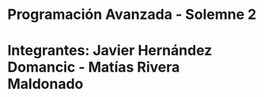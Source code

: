 # Programación Avanzada - Solemne 2
# Integrantes: Javier Hernández Domancic - Matías Rivera Maldonado
